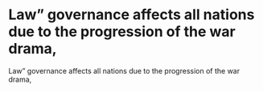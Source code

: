 # Law” governance affects all nations due to the progression of the war drama,

Law” governance affects all nations due to the progression of the war drama,